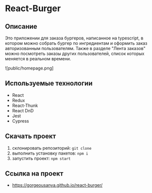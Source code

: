 # React-Burger

## Описание

Это приложении для заказа бургеров, написанное на typescript, в котором можно собрать бургер 
по ингредиентам и оформить заказ авторизованным пользователям. Также в разделе "Лента заказов" можно посмотреть заказы других пользователей, список которых меняется в реальном времени.

![public/homepage.png]

## Используемые технологии
- React
- Redux
- React-Thunk
- React DnD
- Jest
- Cypress

## Скачать проект
1. склонировать репозиторий: `git clone`
2. выполнить установку пакетов: `npm i`
3. запустить проект: `npm start`

## Ссылка на проект 
- https://gorgeousanya.github.io/react-burger/
